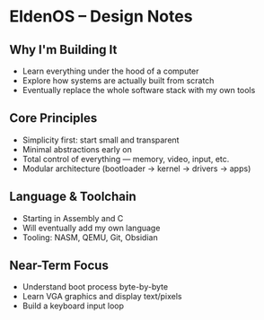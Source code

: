 # EldenOS – Design Notes

## Why I'm Building It
- Learn everything under the hood of a computer
- Explore how systems are actually built from scratch
- Eventually replace the whole software stack with my own tools

## Core Principles
- Simplicity first: start small and transparent
- Minimal abstractions early on
- Total control of everything — memory, video, input, etc.
- Modular architecture (bootloader → kernel → drivers → apps)

## Language & Toolchain
- Starting in Assembly and C
- Will eventually add my own language
- Tooling: NASM, QEMU, Git, Obsidian

## Near-Term Focus
- Understand boot process byte-by-byte
- Learn VGA graphics and display text/pixels
- Build a keyboard input loop
